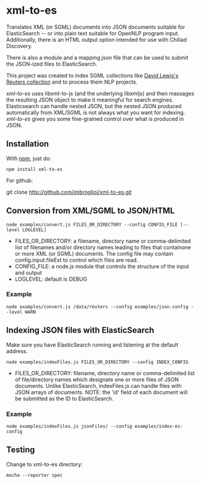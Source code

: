 # xml-to-es

Translates XML (or SGML) documents into JSON documents suitable for ElasticSearch -- or into plain text suitable for
OpenNLP
program input. Additionally, there is an HTML output option intended for use with Chiliad Discovery.

There is also a module and a mapping.json file that can be used to submit the JSON-ized files to ElasticSearch.

This project was created to index SGML collections like
[David Lewis's Reuters collection](http://www.daviddlewis.com/resources/testcollections/reuters21578/)
and to process them NLP projects.

_xml-to-es_ uses libxml-to-js (and the underlying libxmljs) and then massages the resulting JSON object to make it
meaningful for search engines. Elasticsearch can handle nested JSON, but the nested JSON produced automatically from
XML/SGML is not
always what you want for indexing. _xml-to-es_ gives you some fine-grained control over what is produced in JSON.

## Installation
With [npm](http://github.com/isaacs/npm), just do:

    npm install xml-to-es

For github:

   git clone http://github.com/imbroglioj/xml-to-es.git


## Conversion from XML/SGML to JSON/HTML

    node examples/convert.js FILES_OR_DIRECTORY --config CONFIG_FILE [--level LOGLEVEL]

  * FILES_OR_DIRECTORY: a filename, directory name or comma-delimited list of filenames and/or directory names
  leading to files that containone or more XML (or SGML) documents. The config file may contain config.input.fileExt to
   control which files are read.
  * CONFIG_FILE: a node.js module that controls the structure of the input and output
  * LOGLEVEL: default is DEBUG

### Example

    node examples/convert.js /data/reuters --config examples/json.config --level WARN

## Indexing JSON files with ElasticSearch

Make sure you have ElasticSearch running and listening at the default address.

    node examples/indexFiles.js FILES_OR_DIRECTORY --config INDEX_CONFIG

  * FILES_OR_DIRECTORY: filename, directory name or comma-delimited list of file/directory names which designate one
  or more files of JSON documents. Unlike ElasticSearch, indexFiles.js can handle files with JSON arrays of documents.
  NOTE: the 'id' field of each document will be submitted as the ID to ElasticSearch.

### Example

    node examples/indexFiles.js jsonFiles/ --config examples/index-es-config


## Testing

Change to xml-to-es directory:

    mocha --reporter spec



